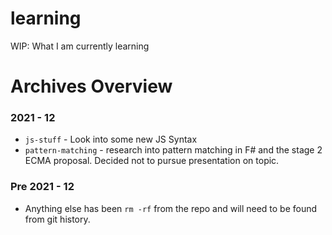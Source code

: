 # learning
WIP: What I am currently learning

# Archives Overview

### 2021 - 12

- `js-stuff` - Look into some new JS Syntax
- `pattern-matching` - research into pattern matching in F# and the stage 2 ECMA proposal. Decided not to pursue presentation on topic.

### Pre 2021 - 12

- Anything else has been `rm -rf` from the repo and will need to be found from git history.
